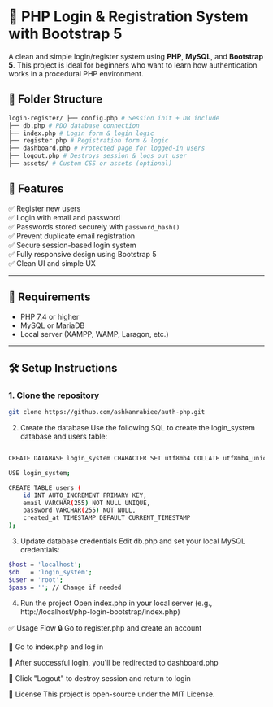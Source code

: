 # 🔐 PHP Login & Registration System with Bootstrap 5

A clean and simple login/register system using **PHP**, **MySQL**, and **Bootstrap 5**. This project is ideal for beginners who want to learn how authentication works in a procedural PHP environment.


## 📁 Folder Structure
```bash
login-register/ ├── config.php # Session init + DB include
├── db.php # PDO database connection
├── index.php # Login form & login logic
├── register.php # Registration form & logic
├── dashboard.php # Protected page for logged-in users
├── logout.php # Destroys session & logs out user
├── assets/ # Custom CSS or assets (optional)
 ```

   ## 🚀 Features

✅ Register new users  
✅ Login with email and password  
✅ Passwords stored securely with `password_hash()`  
✅ Prevent duplicate email registration  
✅ Secure session-based login system  
✅ Fully responsive design using Bootstrap 5  
✅ Clean UI and simple UX  

---

## 🔧 Requirements

- PHP 7.4 or higher  
- MySQL or MariaDB  
- Local server (XAMPP, WAMP, Laragon, etc.)

---

## 🛠️ Setup Instructions

### 1. Clone the repository
```bash
git clone https://github.com/ashkanrabiee/auth-php.git

```
2. Create the database
Use the following SQL to create the login_system database and users table:

```bash

CREATE DATABASE login_system CHARACTER SET utf8mb4 COLLATE utf8mb4_unicode_ci;

USE login_system;

CREATE TABLE users (
    id INT AUTO_INCREMENT PRIMARY KEY,
    email VARCHAR(255) NOT NULL UNIQUE,
    password VARCHAR(255) NOT NULL,
    created_at TIMESTAMP DEFAULT CURRENT_TIMESTAMP
);

```

3. Update database credentials
Edit db.php and set your local MySQL credentials:

```bash
$host = 'localhost';
$db   = 'login_system';
$user = 'root';
$pass = ''; // Change if needed
```

4. Run the project
Open index.php in your local server (e.g., http://localhost/php-login-bootstrap/index.php)


✅ Usage Flow
🔒 Go to register.php and create an account

🔑 Go to index.php and log in

👋 After successful login, you'll be redirected to dashboard.php

🚪 Click "Logout" to destroy session and return to login

📄 License
This project is open-source under the MIT License.







